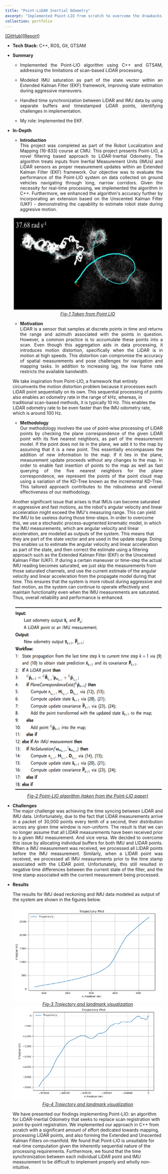 ```yaml
---
title: "Point-LiDAR Inertial Odometry"
excerpt: "Implemented Point-LIO from scratch to overcome the drawbacks of frame-based LiDAR processing. <br/><img src='/images/point_lio_cover.png' style='width:300;height:150;'>"
collection: portfolio
---
```


[[GitHub]](https://github.com/taylorpool/point_lio)[[Report]](http://sahiltchaudhary.github.io/files/Point_LIO_Final.pdf)

* <b>Tech Stack:</b> C++, ROS, Git, GTSAM
* <b> Summary </b>
    -  <p style="text-align: justify;">Implemented the Point-LIO algorithm using C++ and GTSAM, addressing the limitations of scan-based LiDAR processing.</p>
    -  <p style="text-align: justify;">Modeled IMU saturation as part of the state vector within an Extended Kalman Filter (EKF) framework, improving state estimation during aggressive maneuvers.</p>
    -  <p style="text-align: justify;">Handled time synchronization between LiDAR and IMU data by using separate buffers and timestamped LiDAR points, identifying challenges in implementation.</p>
    -  <p style="text-align: justify;">My role: Implemented the EKF.</p>

* <b>In-Depth</b>
    *  <p style="text-align: justify;"><b>Introduction</b><br>This project was completed as part of the Robot Localization and Mapping (16-833) course at CMU. This project presents Point-LIO, a novel filtering based approach to LiDAR-Inertial Odometry. The algorithm treats inputs from Inertial Measurement Units (IMUs) and LiDAR sensors as proper measurement updates within an Extended Kalman Filter (EKF) framework. Our objective was to evaluate the performance of the Point-LIO system on data collected on ground vehicles navigating through long, narrow corridors. Given the necessity for real-time processing, we implemented the algorithm in C++. Furthermore, we enhanced the algorithm's accuracy further by incorporating an extension based on the Unscented Kalman Filter (UKF) - demonstrating the capability to estimate robot state during aggresive motion. </p>

    <div style="text-align:center">
    <img src="/images/point_lio_cover.png" alt="point_lio_cover" style="width:600px;height:300px;">
    </div>
    <figcaption style="text-align: center;"><u><em>Fig-1 Taken from Point LIO</em></u></figcaption>
  
    * <p style="text-align: justify;"><b>Motivation</b><br>LiDAR is a sensor that samples at discrete points in time and returns the range and azimuth associated with the points in question. However, a common practice is to accumulate these points into a scan. Even though this aggregation aids in data processing, it introduces motion distortion, specifically when the LiDAR is in motion at high speeds. This distortion can compromise the accuracy of spatial measurements and pose challenges for navigation and mapping tasks. In addition to increasing lag, the low frame rate restricts the available bandwidth.</p>

    <p>We take inspiration from Point-LIO, a framework that entirely circumvents the motion distortion problem because it processes each LiDAR point sequentially on its own. This sequential processing of points also enables an odometry rate in the range of kHz, whereas, in traditional scan-based methods, it is typically 10 Hz. This enables the LiDAR odometry rate to be even faster than the IMU odometry rate, which is around 100 Hz.</p>

    * <p style="text-align: justify;"><b>Methodology</b><br>Our methodology involves the use of point-wise processing of LiDAR points by checking the plane correspondence of the given LiDAR point with its five nearest neighbors, as part of the measurement model. If the point does not lie in the plane, we add it to the map by assuming that it is a new point. This essentially encompasses the addition of new information to the map. If it lies in the plane, measurement update proceeds without any changes to the map. In order to enable fast insertion of points to the map as well as fast querying of the five nearest neighbors for the plane correspondence, we represent the points of the point cloud map using a variation of the KD-Tree known as the incremental KD-Tree. This tailored approach contributes to the robustness and overall effectiveness of our methodology.</p>

    <p>Another significant issue that arises is that IMUs can become saturated in aggressive and fast motions, as the robot's angular velocity and linear acceleration might exceed the IMU's measuring range. This can yield the IMU to be useless during those time-steps. In order to overcome this, we use a stochastic process-augmented kinematic model, in which the IMU measurements, which are angular velocity and linear acceleration, are modeled as outputs of the system. This means that they are part of the state vector and are used in the update stage. Doing this enables us to estimate the angular velocity and linear acceleration as part of the state, and then correct the estimate using a filtering approach such as the Extended Kalman Filter (EKF) or the Unscented Kalman Filter (UKF). If during a certain maneuver or time-step the actual IMU reading becomes saturated, we just skip the measurements from those saturated channels, and use the current estimate of the angular velocity and linear acceleration from the propagate model during that time. This ensures that the system is more robust during aggressive and fast motion, as the system can continue to operate effectively and maintain functionality even when the IMU measurements are saturated. Thus, overall reliability and performance is enhanced.</p>

    <div style="text-align:center">
    <img src="/images/point_lio_algo.png" alt="pointLIO_algorithm" style="width:500;height:600px;">
    </div>
    <figcaption style="text-align: center;"><u><em>Fig-2 Point-LIO algorithm (taken from the Point-LIO paper)</em></u></figcaption>

* <p style="text-align: justify;"><b>Challenges</b><br>The major challenge was achieving the time syncing between LiDAR and IMU data. Unfortunately, due to the fact that LIDAR measurements arrive in a packet of 30,000 points every tenth of a second, their distribution across any given time window is non-uniform. The result is that we can no longer assume that all LIDAR measurements have been received prior to a given IMU measurement. And vice versa. We decided to overcome this issue by allocating individual buffers for both IMU and LIDAR points. When a IMU measurement was received, we processed all LIDAR points before the IMU measurement. Similarly, when a LIDAR point was received, we processed all IMU measurements prior to the time stamp associated with the LIDAR point. Unfortunately, this still resulted in negative time differences between the current state of the filter, and the time stamp associated with the current measurement being processed.</p>

* <b>Results</b>
    <p>The results for IMU dead reckoning and IMU data modeled as output of the system are shown in the figures below.</p>

    <div style="text-align:center">
    <img src="/images/pointlio_traj_plot.png" alt="pointLIO_traj_plot" style="width:600px;height:300px;">
    </div>
    <figcaption style="text-align: center;"><u><em>Fig-3 Trajectory and landmark visualization</em></u></figcaption>

    <div style="text-align:center">
    <img src="/images/pointlio_traj_plot-2.png" alt="pointLIO_traj_plot-2" style="width:600px;height:300px;">
    </div>
    <figcaption style="text-align: center;"><u><em>Fig-4 Trajectory and landmark visualization</em></u></figcaption>

    <p>We have presented our findings implementing Point-LIO: an algorithm for LiDAR-Inertial Odometry that seeks to replace scan registration with point-by-point registration. We implemented our approach in C++ from scratch with a significant amount of effort dedicated towards mapping, processing LiDAR points, and also forming the Extended and Unscented Kalman Filters on-manifold. We found that Point-LIO is unsuitable for real-time computation given the inherently sequential nature of the processing requirements. Furthermore, we found that the time synchronization between each individual LiDAR point and IMU measurement to be difficult to implement properly and wholly non-intuitive.</p>